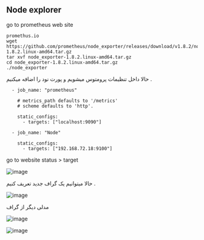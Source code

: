 ## Node explorer

go to prometheus web site
```
promethus.io
wget https://github.com/prometheus/node_exporter/releases/download/v1.8.2/node_exporter-1.8.2.linux-amd64.tar.gz
tar xvf node_exporter-1.8.2.linux-amd64.tar.gz
cd node_exporter-1.8.2.linux-amd64.tar.gz
./node_exporter
```
حالا داخل تنظیمات پرومتوس میشویم و پورت نود را اضافه میکنیم .

```
  - job_name: "prometheus"

    # metrics_path defaults to '/metrics'
    # scheme defaults to 'http'.

    static_configs:
      - targets: ["localhost:9090"]

  - job_name: "Node"

    static_configs:
      - targets: ["192.168.72.18:9100"]
```

go to website
status > target

![image](https://github.com/user-attachments/assets/85b16b6d-66a0-4541-ac9c-53af015d9dfc)

حالا میتوانیم یک گراف جدید تعریف کنیم .

![image](https://github.com/user-attachments/assets/5345e4bb-4110-4b95-937b-db4437f880dc)

مدلی دیگر از گراف

![image](https://github.com/user-attachments/assets/62bb0748-d870-4c18-97c3-dc04349c3f95)

![image](https://github.com/user-attachments/assets/e826cabd-c887-4010-9051-8603f17ff9d2)
